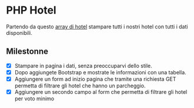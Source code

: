 # PHP Hotel
Partendo da questo [array di hotel](https://www.codepile.net/pile/OEWY7Q1G) stampare tutti i nostri hotel con tutti i dati disponibili.

## Milestonne 
- [x] Stampare in pagina i dati, senza preoccuparvi dello stile.
- [x] Dopo aggiungete Bootstrap e mostrate le informazioni con una tabella.
- [x] Aggiungere un form ad inizio pagina che tramite una richiesta GET permetta di filtrare gli hotel che hanno un parcheggio.
- [x] Aggiungere un secondo campo al form che permetta di filtrare gli hotel per voto minimo
